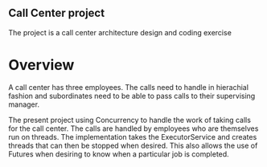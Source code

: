 ## Call Center project

The project is a call center architecture design and coding exercise

# Overview

A call center has three employees. The calls need to handle in hierachial fashion and subordinates need to be able to pass calls to their supervising manager.

The present project using Concurrency to handle the work of taking calls for the call center. The calls are handled by employees who are themselves run on threads. The implementation takes the ExecutorService and creates threads that can then be stopped when desired. This also 
allows the use of Futures when desiring to know when a particular job is completed.

